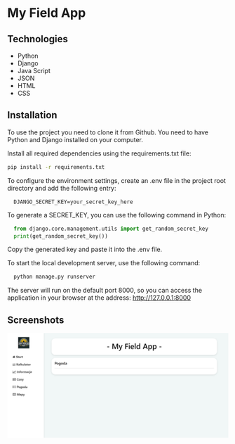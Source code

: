 # My Field App

## Technologies
- Python
- Django
- Java Script
- JSON
- HTML
- CSS

## Installation

To use the project you need to clone it from Github.
You need to have Python and Django installed on your computer.

Install all required dependencies using the requirements.txt file:
```bash
pip install -r requirements.txt
```

To configure the environment settings, create an .env file in the project root directory and add the following entry:
```text
  DJANGO_SECRET_KEY=your_secret_key_here
```

To generate a SECRET_KEY, you can use the following command in Python:
```python
  from django.core.management.utils import get_random_secret_key
  print(get_random_secret_key())
```
Copy the generated key and paste it into the .env file.

To start the local development server, use the following command:
```bash
  python manage.py runserver
```

The server will run on the default port 8000, so you can access the application in your browser at the address:
http://127.0.0.1:8000


## Screenshots
<img src="screenshot.png" alt=""/>
